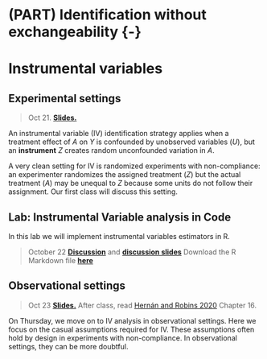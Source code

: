 # (PART) Identification without exchangeability {-}

# Instrumental variables

## Experimental settings

> Oct 21. [**Slides.**](assets/slides/7-1_iv_experimental.pdf)

An instrumental variable (IV) identification strategy applies when a treatment effect of $A$ on $Y$ is confounded by unobserved variables ($U$), but an **instrument** $Z$ creates random unconfounded variation in $A$.

<script type="text/tikz">
  \begin{tikzpicture}
    \node (l) at (0,0) {$L$};
    \node (a) at (1,0) {$A$};
    \node (y) at (2,0) {$Y$};
    \draw[->] (l) -- (a);
    \draw[->] (a) -- (y);
    \draw[->] (l) to[bend right] (y);
  \end{tikzpicture}
</script>

A very clean setting for IV is randomized experiments with non-compliance: an experimenter randomizes the assigned treatment ($Z$) but the actual treatment ($A$) may be unequal to $Z$ because some units do not follow their assignment. Our first class will discuss this setting.

## Lab: Instrumental Variable analysis in Code

In this lab we will implement instrumental variables estimators in R.

> October 22 [**Discussion**](discussion-9.-instrumental-variable) and [**discussion slides**](assets/discussions/discussion9-instrumental-variables.pdf) Download the
R Markdown file [**here**](assets/discussions/discussion9.Rmd)

## Observational settings

> Oct 23 [**Slides.**](assets/slides/7-2_iv_observational.pdf) After class, read [Hernán and Robins 2020](https://www.hsph.harvard.edu/miguel-hernan/causal-inference-book/) Chapter 16.

On Thursday, we move on to IV analysis in observational settings. Here we focus on the casual assumptions required for IV. These assumptions often hold by design in experiments with non-compliance. In observational settings, they can be more doubtful.
